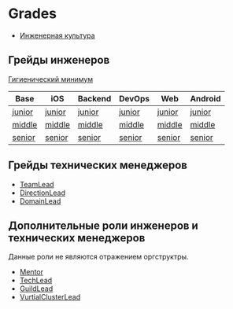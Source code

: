 # Grades

* [Инженерная культура](../engineering_culture.md)

## Грейды инженеров

[Гигиенический минимум](minimum.md)

| Base | iOS | Backend | DevOps | Web | Android |
|------|-----|---------|--------|-----|---------|
|[junior](junior.md)|[junior](ios/junior.md)|[junior](backend/junior.md)|[junior](devops/junior.md)|[junior](web/junior.md)|[junior](android/junior.md)|
|[middle](middle.md)|[middle](ios/middle.md)|[middle](backend/middle.md)|[middle](devops/middle.md)|[middle](web/middle.md)|[middle](android/middle.md)|
|[senior](senior.md)|[senior](web/senior.md)|[senior](backend/senior.md)|[senior](devops/senior.md)|[senior](web/senior.md)|[senior](android/senior.md)|

## Грейды технических менеджеров

* [TeamLead](managers/teamlead.md)
* [DirectionLead](managers/directionlead.md)
* [DomainLead](managers/domainlead.md)

## Дополнительные роли инженеров и технических менеджеров

Данные роли не являются отражением оргструктры.

* [Mentor](roles/mentor.md)
* [TechLead](roles/techlead.md)
* [GuildLead](roles/guildlead.md)
* [VurtialClusterLead](roles/vurtialclusterlead.md)
